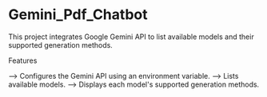 # Gemini_Pdf_Chatbot
This project integrates Google Gemini API to list available models and their supported generation methods.

Features

--> Configures the Gemini API using an environment variable.
--> Lists available models.
--> Displays each model's supported generation methods.

